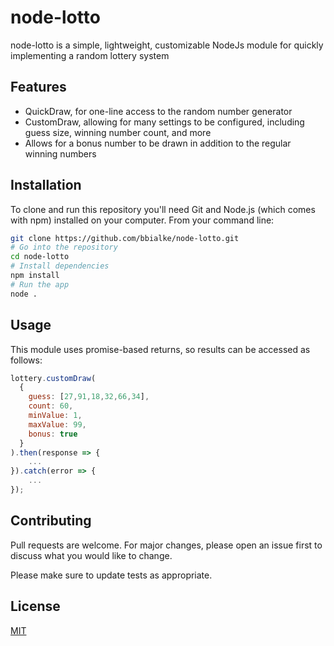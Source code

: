 # node-lotto

node-lotto is a simple, lightweight, customizable NodeJs module for quickly implementing a random lottery system

## Features
- QuickDraw, for one-line access to the random number generator
- CustomDraw, allowing for many settings to be configured, including guess size, winning number count, and more
- Allows for a bonus number to be drawn in addition to the regular winning numbers

## Installation
To clone and run this repository you'll need Git and Node.js (which comes with npm) installed on your computer. From your command line:

```bash # Clone this repository
git clone https://github.com/bbialke/node-lotto.git
# Go into the repository
cd node-lotto
# Install dependencies
npm install
# Run the app
node .
```
## Usage
This module uses promise-based returns, so results can be accessed as follows:
```js
lottery.customDraw(
  {
    guess: [27,91,18,32,66,34],
    count: 60,
    minValue: 1,
    maxValue: 99,
    bonus: true
  }
).then(response => {
    ...
}).catch(error => {
    ...
});
```

## Contributing
Pull requests are welcome. For major changes, please open an issue first to discuss what you would like to change.

Please make sure to update tests as appropriate.

## License
[MIT](https://choosealicense.com/licenses/mit/)